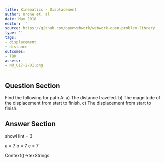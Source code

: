 ```yaml
---
title: Kinematics - Displacement
author: Urone et. al
date: May 2018
editor: ''
source: https://github.com/openwebwork/webwork-open-problem-library
type: ''
tags:
- displacement
- distance
outcomes:
- TBD
assets:
- NU_U17-2-01.png
---
```


## Question Section 

Find the following for path A:
a) The distance traveled.
b) The magnitude of the displacement from start to finish.
c) The displacement from start to finish.

## Answer Section

showHint = 3

a = 7
b = 7
c = 7

Context()->texStrings
